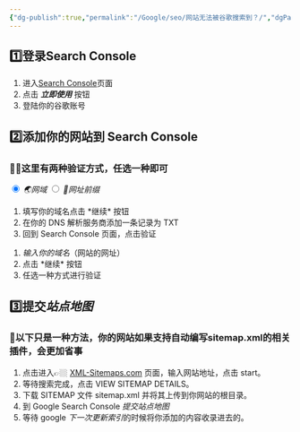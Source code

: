 ```yaml
---
{"dg-publish":true,"permalink":"/Google/seo/网站无法被谷歌搜索到？/","dgPassFrontmatter":true,"noteIcon":"","updated":"2024-11-04T02:18:44.766+08:00"}
---
```


 <h2 class="H1_Underline">1️⃣登录Search Console</h2>
 
1. 进入[Search Console](https://search.google.com/search-console)页面
2. 点击 **_立即使用_** 按钮
3. 登陆你的谷歌账号

 <h2 class="H1_Underline">2️⃣添加你的网站到 Search Console</h2>

<h3 class="long-cang">👫🏼这里有两种验证方式，任选一种即可</h3>

<div class="tab-wrap">
    <!-- active tab on page load gets checked attribute -->
    <input type="radio" id="tab1" name="tabGroup1" class="tab" checked>
    <label for="tab1"><dfn data-info="此方式需要你完全掌握你的域名及 DNS 解析">🌏网域</dfn></label>
    <input type="radio" id="tab2" name="tabGroup1" class="tab">
    <label for="tab2"><dfn data-info="若域名由第三方提供（如 github page）可以选择此方式进行绑定">📎网址前缀</dfn></label>
    <div class="tab__content">
	    <ol>
	    <li>填写你的域名点击 *继续* 按钮</li>
	    <li>在你的 DNS 解析服务商添加一条记录为 TXT</li>
	    <li>回到 Search Console 页面，点击验证</li>
	    </ol>
    </div>
    <div class="tab__content">
	    <ol>
	    <li><dfn data-info="记得前面需要加 http://或者 https://">输入你的域名</dfn>（网站的网址）</li>
	    <li>点击 *继续* 按钮</li>
	    <li>任选一种方式进行验证</li>
		</ol>
    </div>
</div>

 <h2 class="H1_Underline">3️⃣提交<dfn data-info="站点地图(Site Map)是用来注明网站结构的文件，我们希望搜索引擎的爬虫了解我们的网站结构,以便于高效爬取内容，快速建立索引。">站点地图</dfn></h2>

<h3 class="long-cang">🛵以下只是一种方法，你的网站如果支持自动编写sitemap.xml的相关插件，会更加省事</h3>

1. 点击进入👉🏼 [XML-Sitemaps.com](https://www.xml-sitemaps.com/ "XML-Sitemaps.com") 页面，输入网站地址，点击 start。
2. 等待搜索完成，点击 VIEW SITEMAP DETAILS。
3. 下载 SITEMAP 文件 sitemap.xml 并将其上传到你网站的根目录。
4.  到 Google Search Console <dfn data-info="进入 Google Search Console 网站，然后选择左侧栏选择👉🏼站点地图👈🏼，然后输入sitemap.xml，点击提交。🤔开启VPN貌似会导致sitemap.xml提交失败">提交站点地图</dfn>
5. 等待 google <dfn data-info="Google 需要花费一定的时间才能将网页编入索引，可能长达 1-2 周的时间。">下一次更新索引</dfn>的时候将你添加的内容收录进去的。





